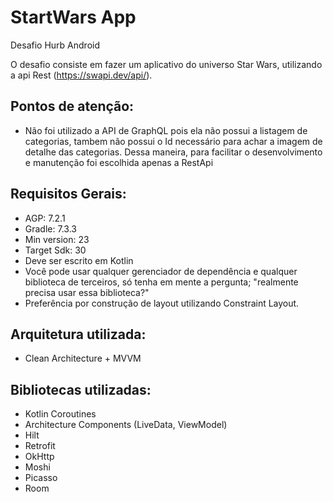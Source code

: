 # StartWars App

Desafio Hurb Android

O desafio consiste em fazer um aplicativo do universo Star Wars, utilizando a api Rest (https://swapi.dev/api/).

## Pontos de atenção:

* Não foi utilizado a API de GraphQL pois ela não possui a listagem de categorias, tambem não possui o Id necessário para achar a imagem de detalhe das categorias. Dessa maneira, para facilitar o desenvolvimento e manutenção foi escolhida apenas a RestApi

## Requisitos Gerais:
- AGP: 7.2.1
- Gradle: 7.3.3
- Min version: 23
- Target Sdk: 30
- Deve ser escrito em Kotlin
- Você pode usar qualquer gerenciador de dependência e qualquer biblioteca de terceiros, só tenha em mente a pergunta; "realmente precisa usar essa biblioteca?"
- Preferência por construção de layout utilizando Constraint Layout.

## Arquitetura utilizada:

* Clean Architecture + MVVM

## Bibliotecas utilizadas:
* Kotlin Coroutines
* Architecture Components (LiveData, ViewModel)
* Hilt
* Retrofit
* OkHttp
* Moshi
* Picasso
* Room
